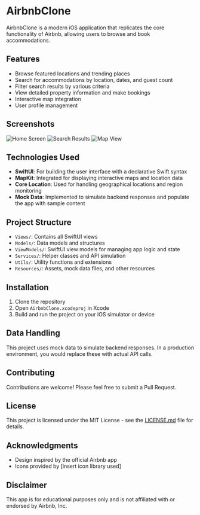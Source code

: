 # AirbnbClone

AirbnbClone is a modern iOS application that replicates the core functionality of Airbnb, allowing users to browse and book accommodations.

## Features

- Browse featured locations and trending places
- Search for accommodations by location, dates, and guest count
- Filter search results by various criteria
- View detailed property information and make bookings
- Interactive map integration
- User profile management

## Screenshots

![Home Screen](https://github.com/user-attachments/assets/127c08c4-8dd6-4011-bbcb-2188ea4a6bc0)
![Search Results](https://github.com/user-attachments/assets/1934cfae-29c8-4e41-a8d8-5f938985fbc9)
![Map View](https://github.com/user-attachments/assets/84d2f89a-f60f-4e04-90ab-2cba0f45a848)

## Technologies Used

- **SwiftUI**: For building the user interface with a declarative Swift syntax
- **MapKit**: Integrated for displaying interactive maps and location data
- **Core Location**: Used for handling geographical locations and region monitoring
- **Mock Data**: Implemented to simulate backend responses and populate the app with sample content

## Project Structure

- `Views/`: Contains all SwiftUI views
- `Models/`: Data models and structures
- `ViewModels/`: SwiftUI view models for managing app logic and state
- `Services/`: Helper classes and API simulation
- `Utils/`: Utility functions and extensions
- `Resources/`: Assets, mock data files, and other resources

## Installation

1. Clone the repository
2. Open `AirbnbClone.xcodeproj` in Xcode
3. Build and run the project on your iOS simulator or device

## Data Handling

This project uses mock data to simulate backend responses. In a production environment, you would replace these with actual API calls.

## Contributing

Contributions are welcome! Please feel free to submit a Pull Request.

## License

This project is licensed under the MIT License - see the [LICENSE.md](LICENSE.md) file for details.

## Acknowledgments

- Design inspired by the official Airbnb app
- Icons provided by [insert icon library used]

## Disclaimer

This app is for educational purposes only and is not affiliated with or endorsed by Airbnb, Inc.

